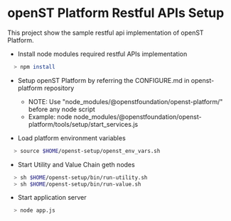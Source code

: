 # openST Platform Restful APIs Setup

This project show the sample restful api implementation of openST Platform.

* Install node modules required restful APIs implementation

```bash
  > npm install
```
  
* Setup openST Platform by referring the CONFIGURE.md in openst-platform repository
  - NOTE: Use "node_modules/@openstfoundation/openst-platform/" before any node script
  - Example: node node_modules/@openstfoundation/openst-platform/tools/setup/start_services.js

* Load platform environment variables  

```bash
  > source $HOME/openst-setup/openst_env_vars.sh
```

* Start Utility and Value Chain geth nodes   
```bash
  > sh $HOME/openst-setup/bin/run-utility.sh
  > sh $HOME/openst-setup/bin/run-value.sh
```

* Start application server   
```bash
  > node app.js
```

